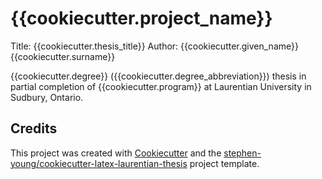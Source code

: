 # {{cookiecutter.project_name}}

Title: {{cookiecutter.thesis_title}}
Author: {{cookiecutter.given_name}} {{cookiecutter.surname}}

{{cookiecutter.degree}} ({{cookiecutter.degree_abbreviation}}) thesis in partial completion of {{cookiecutter.program}} at Laurentian University in Sudbury, Ontario.

## Credits

This project was created with [Cookiecutter](https://github.com/cookiecutter/cookiecutter) and the [stephen-young/cookiecutter-latex-laurentian-thesis](https://github.com/stephen-young/cookiecutter-latex-laurentian-thesis) project template.
